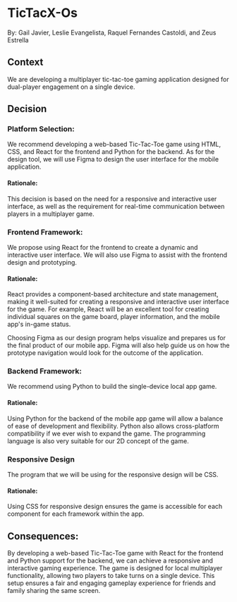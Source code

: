 # TicTacX-Os
By: Gail Javier, Leslie Evangelista, Raquel Fernandes Castoldi, and Zeus Estrella

## Context
We are developing a multiplayer tic-tac-toe gaming application designed for dual-player engagement on a single device.

## Decision

### Platform Selection:

We recommend developing a web-based Tic-Tac-Toe game using HTML, CSS, and React for the frontend and Python for the backend. As for the design tool, we will use Figma to design the user interface for the mobile application. 

#### Rationale:

This decision is based on the need for a responsive and interactive user interface, as well as the requirement for real-time communication between players in a multiplayer game.

### Frontend Framework:

We propose using React for the frontend to create a dynamic and interactive user interface. We will also use Figma to assist with the frontend design and prototyping. 

#### Rationale:

React provides a component-based architecture and state management, making it well-suited for creating a responsive and interactive user interface for the game. For example, React will be an excellent tool for creating individual squares on the game board, player information, and the mobile app's in-game status. 

Choosing Figma as our design program helps visualize and prepares us for the final product of our mobile app. Figma will also help guide us on how the prototype navigation would look for the outcome of the application. 

### Backend Framework: 

We recommend using Python to build the single-device local app game. 

#### Rationale:

Using Python for the backend of the mobile app game will allow a balance of ease of development and flexibility. Python also allows cross-platform compatibility if we ever wish to expand the game. The programming language is also very suitable for our 2D concept of the game. 

### Responsive Design 

The program that we will be using for the responsive design will be CSS. 

#### Rationale: 

Using CSS for responsive design ensures the game is accessible for each component for each framework within the app. 

## Consequences:

By developing a web-based Tic-Tac-Toe game with React for the frontend and Python support for the backend, we can achieve a responsive and interactive gaming experience. The game is designed for local multiplayer functionality, allowing two players to take turns on a single device. This setup ensures a fair and engaging gameplay experience for friends and family sharing the same screen.
<!--  -->
